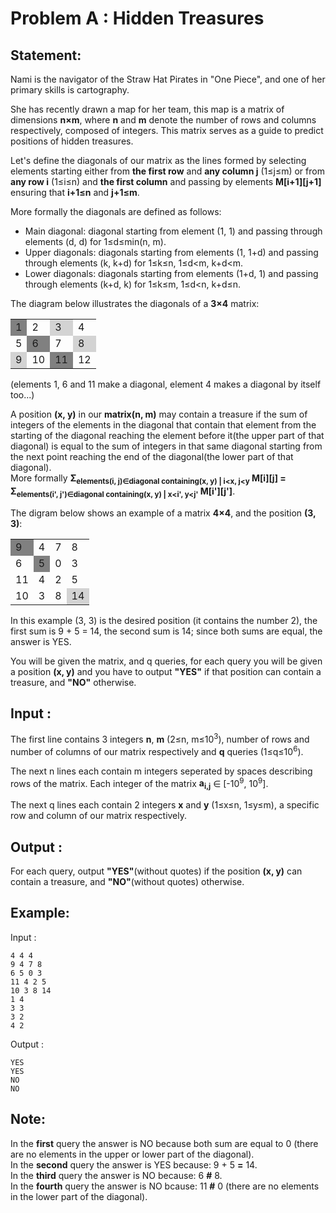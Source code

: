 # Problem A : Hidden Treasures

## Statement:



Nami is the navigator of the Straw Hat Pirates in "One Piece", and one of her primary skills is cartography. 

She has recently drawn a map for her team, this map is a matrix of dimensions **n×m**, where **n** and **m** denote the number of rows and columns respectively, composed of integers. This matrix serves as a guide to predict positions of hidden treasures.
<!-- todo: make this description clearer -->
Let's define the diagonals of our matrix as the lines formed by selecting elements starting either from **the first row** and **any column j** (1≤j≤m) or from **any row i** (1≤i≤n) and **the first column** and passing by elements **M[i+1][j+1]** ensuring that **i+1≤n** and **j+1≤m**. 

More formally the diagonals are defined as follows:
- Main diagonal: diagonal starting from element (1, 1) and passing through elements (d, d) for 1≤d≤min(n, m).
- Upper diagonals: diagonals starting from elements (1, 1+d) and passing through elements (k, k+d) for 1≤k≤n, 1≤d<m, k+d<m.
- Lower diagonals: diagonals starting from elements (1+d, 1) and passing through elements (k+d, k) for 1≤k≤m, 1≤d<n, k+d≤n.

The diagram below illustrates the diagonals of a **3×4** matrix:
<div style="font-weight: 700; text-align: center">
        <table>
          <tr>
            <td style="background-color: grey">1</td>
            <td>2</td>
            <td style="background-color: lightgrey">3</td>
            <td>4</td>
          </tr>
          <tr>
            <td>5</td>
            <td style="background-color: grey">6</td>
            <td>7</td>
            <td style="background-color: lightgrey">8</td>
          </tr>
          <tr>
            <td style="background-color: lightgrey">9</td>
            <td>10</td>
            <td style="background-color: grey">11</td>
            <td>12</td>
          </tr>
        </table>
</div>
(elements 1, 6 and 11 make a diagonal, element 4 makes a diagonal by itself too...)

A position **(x, y)** in our **matrix(n, m)** may contain a treasure if the sum of integers of the elements in the diagonal that contain that element from the starting of the diagonal reaching the element before it(the upper part of that diagonal) is equal to the sum of integers in that same diagonal starting from the next point reaching the end of the diagonal(the lower part of that diagonal).
<br>More formally **&Sigma;<sub>elements(i, j)∈diagonal containing(x, y) | i<x, j<y</sub> M[i][j] = &Sigma;<sub>elements(i', j')∈diagonal containing(x, y) | x<i', y<j'</sub> M[i'][j']**.

The digram below shows an example of a matrix **4×4**, and the position **(3, 3)**:
<div style="font-weight: 700; text-align: center">
        <table>
          <tr>
            <td style="background-color: grey">9</td>
            <td>4</td>
            <td>7</td>
            <td>8</td>
          </tr>
          <tr>
            <td>6</td>
            <td style="background-color: grey">5</td>
            <td>0</td>
            <td>3</td>
          </tr>
          <tr>
            <td>11</td>
            <td>4</td>
            <td>2</td>
            <td>5</td>
          </tr>
            <tr>
            <td>10</td>
            <td>3</td>
            <td>8</td>
            <td style="background-color: lightgrey">14</td>
          </tr>
        </table>
</div>
In this example (3, 3) is the desired position (it contains the number 2), the first sum is 9 + 5 = 14, the second sum is 14; since both sums are equal, the answer is YES.

You will be given the matrix, and q queries, for each query you will be given a position **(x, y)** and you have to output **"YES"** if that position can contain a treasure, and **"NO"** otherwise.


## Input :
The first line contains 3 integers **n**, **m** (2≤n, m≤10<sup>3</sup>), number of rows and number of columns of our matrix respectively and **q** queries (1≤q≤10<sup>6</sup>).

The next n lines each contain m integers seperated by spaces describing rows of the matrix. Each integer of the matrix **a<sub>i,j</sub>** &isin; [-10<sup>9</sup>, 10<sup>9</sup>].

The next q lines each contain 2 integers **x** and **y** (1≤x≤n, 1≤y≤m), a specific row and column of our matrix respectively.


## Output :
For each query, output **"YES"**(without quotes) if the position **(x, y)** can contain a treasure, and **"NO"**(without quotes) otherwise.

## Example:
Input :  

```
4 4 4
9 4 7 8
6 5 0 3
11 4 2 5
10 3 8 14
1 4
3 3
3 2
4 2
```

Output :  

```
YES
YES
NO
NO
```
## Note:
In the **first** query the answer is NO because both sum are equal to 0 (there are no elements in the upper or lower part of the diagonal).
<br>In the **second** query the answer is YES because: 9 + 5 **=** 14.
<br>In the **third** query the answer is NO because: 6 **#** 8.
<br>In the **fourth** query the answer is NO bcause: 11 **#** 0 (there are no elements in the lower part of the diagonal).